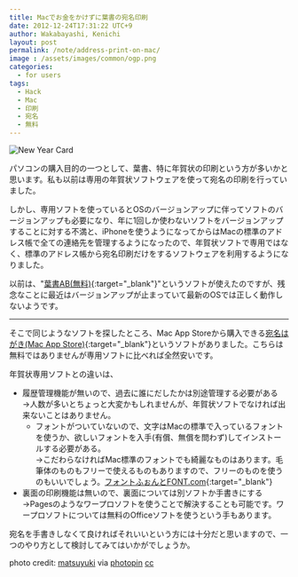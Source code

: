 ```yaml
---
title: Macでお金をかけずに葉書の宛名印刷
date: 2012-12-24T17:31:22 UTC+9
author: Wakabayashi, Kenichi
layout: post
permalink: /note/address-print-on-mac/
image : /assets/images/common/ogp.png
categories:
  - for users
tags:
  - Hack
  - Mac
  - 印刷
  - 宛名
  - 無料
---
```

![New Year Card](/assets/images/2012/12/small__6707680089.jpg)

パソコンの購入目的の一つとして、葉書、特に年賀状の印刷という方が多いかと思います。私も以前は専用の年賀状ソフトウェアを使って宛名の印刷を行っていました。

しかし、専用ソフトを使っているとOSのバージョンアップに伴ってソフトのバージョンアップも必要になり、年に1回しか使わないソフトをバージョンアップすることに対する不満と、iPhoneを使うようになってからはMacの標準のアドレス帳で全ての連絡先を管理するようになったので、年賀状ソフトで専用ではなく、標準のアドレス帳から宛名印刷だけをするソフトウェアを利用するようになりました。

以前は、"[葉書AB(無料)](http://www.yamamotosoftware.jp/software/hagakiab.html){:target="_blank"}"というソフトが使えたのですが、残念なことに最近はバージョンアップが止まっていて最新のOSでは正しく動作しないようです。
- - -
そこで同じようなソフトを探したところ、Mac App Storeから購入できる[宛名はがき(Mac App Store)](https://itunes.apple.com/jp/app/wan-minghagaki/id474457915?mt=12){:target="_blank"}というソフトがありました。こちらは無料ではありませんが専用ソフトに比べれば全然安いです。

年賀状専用ソフトとの違いは、

- 履歴管理機能が無いので、過去に誰にだしたかは別途管理する必要がある<br />→人数が多いとちょっと大変かもしれませんが、年賀状ソフトでなければ出来ないことはありません。
  - フォントがついていないので、文字はMacの標準で入っているフォントを使うか、欲しいフォントを入手(有償、無償を問わず)してインストールする必要がある。  
  →こだわらなければMac標準のフォントでも綺麗なものはあります。毛筆体のものもフリーで使えるものもありますので、フリーのものを使うのもいいでしょう。[フォントふぉんとFONT.com](http://www.fontfontfont.com){:target="_blank"}
- 裏面の印刷機能は無いので、裏面については別ソフトか手書きにする  
→Pagesのようなワープロソフトを使うことで解決することも可能です。ワープロソフトについては無料のOfficeソフトを使うという手もあります。

宛名を手書きしなくて良ければそれいいという方には十分だと思いますので、一つのやり方として検討してみてはいかがでしょうか。

photo credit: [matsuyuki](http://www.flickr.com/photos/matsuyuki/6707680089/) via [photopin](http://photopin.com) [cc](http://creativecommons.org/licenses/by-sa/2.0/)
